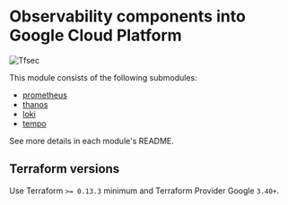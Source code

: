 # Observability components into Google Cloud Platform

![Tfsec](https://github.com/nlamirault/terraform-google-observability/workflows/Tfsec/badge.svg)

This module consists of the following submodules:

- [prometheus](https://github.com/nlamirault/terraform-google-observability/tree/master/modules/prometheus)
- [thanos](https://github.com/nlamirault/terraform-google-observability/tree/master/modules/thanos)
- [loki](https://github.com/nlamirault/terraform-google-observability/tree/master/modules/loki)
- [tempo](https://github.com/nlamirault/terraform-google-observability/tree/master/modules/tempo)

See more details in each module's README.

## Terraform versions

Use Terraform `>= 0.13.3` minimum and Terraform Provider Google `3.40+`.

